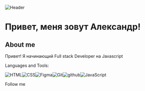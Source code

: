![Header](https://github.com/Sozpai/Sozpai/blob/main/assets/kit.gif)

# Привет, меня зовут Александр!

## About me

Привет! Я начинающий Full stack Developer на Javascript

Languages and Tools:

![HTML](https://img.shields.io/badge/-html5?style=for-the-badge&logo=html5&logoColor=rea&label=HTML5&labelColor=black&color=black)![CSS](https://img.shields.io/badge/-CSS3?style=for-the-badge&logo=CSS3&logoColor=blue&label=CSS3&labelColor=black&color=black)![Figma](https://img.shields.io/badge/-Figma?style=for-the-badge&logo=Figma&logoColor=green&label=Figma&labelColor=black&color=black)![Git](https://img.shields.io/badge/-git?style=for-the-badge&logo=git&logoColor=white&label=GIT&labelColor=black&color=black)![github](https://img.shields.io/badge/-github?style=for-the-badge&logo=github&logoColor=white&label=GITHUB&labelColor=black&color=black)![JavaScript](https://img.shields.io/badge/-javascript?logo=javascript&logoColor=yellow&label=JS&labelColor=black&color=black)

Follow me
